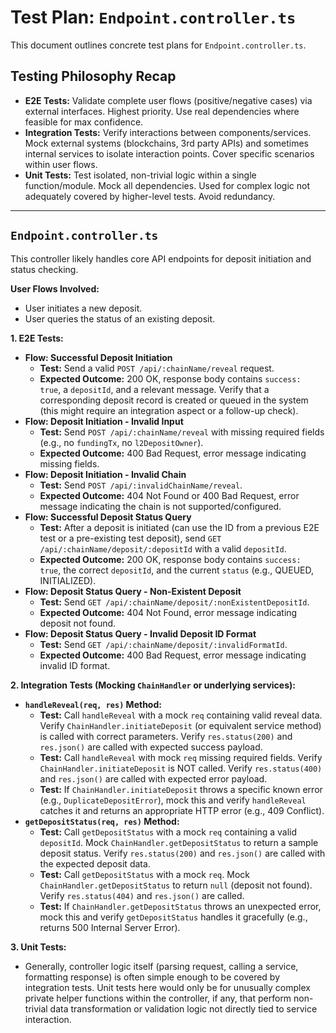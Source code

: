 # Test Plan: `Endpoint.controller.ts`

This document outlines concrete test plans for `Endpoint.controller.ts`.

## Testing Philosophy Recap

- **E2E Tests:** Validate complete user flows (positive/negative cases) via external interfaces. Highest priority. Use real dependencies where feasible for max confidence.
- **Integration Tests:** Verify interactions between components/services. Mock external systems (blockchains, 3rd party APIs) and sometimes internal services to isolate interaction points. Cover specific scenarios within user flows.
- **Unit Tests:** Test isolated, non-trivial logic within a single function/module. Mock all dependencies. Used for complex logic not adequately covered by higher-level tests. Avoid redundancy.

---

## `Endpoint.controller.ts`

This controller likely handles core API endpoints for deposit initiation and status checking.

**User Flows Involved:**

- User initiates a new deposit.
- User queries the status of an existing deposit.

**1. E2E Tests:**

- **Flow: Successful Deposit Initiation**
  - **Test:** Send a valid `POST /api/:chainName/reveal` request.
  - **Expected Outcome:** 200 OK, response body contains `success: true`, a `depositId`, and a relevant message. Verify that a corresponding deposit record is created or queued in the system (this might require an integration aspect or a follow-up check).
- **Flow: Deposit Initiation - Invalid Input**
  - **Test:** Send `POST /api/:chainName/reveal` with missing required fields (e.g., no `fundingTx`, no `l2DepositOwner`).
  - **Expected Outcome:** 400 Bad Request, error message indicating missing fields.
- **Flow: Deposit Initiation - Invalid Chain**
  - **Test:** Send `POST /api/:invalidChainName/reveal`.
  - **Expected Outcome:** 404 Not Found or 400 Bad Request, error message indicating the chain is not supported/configured.
- **Flow: Successful Deposit Status Query**
  - **Test:** After a deposit is initiated (can use the ID from a previous E2E test or a pre-existing test deposit), send `GET /api/:chainName/deposit/:depositId` with a valid `depositId`.
  - **Expected Outcome:** 200 OK, response body contains `success: true`, the correct `depositId`, and the current `status` (e.g., QUEUED, INITIALIZED).
- **Flow: Deposit Status Query - Non-Existent Deposit**
  - **Test:** Send `GET /api/:chainName/deposit/:nonExistentDepositId`.
  - **Expected Outcome:** 404 Not Found, error message indicating deposit not found.
- **Flow: Deposit Status Query - Invalid Deposit ID Format**
  - **Test:** Send `GET /api/:chainName/deposit/:invalidFormatId`.
  - **Expected Outcome:** 400 Bad Request, error message indicating invalid ID format.

**2. Integration Tests (Mocking `ChainHandler` or underlying services):**

- **`handleReveal(req, res)` Method:**
  - **Test:** Call `handleReveal` with a mock `req` containing valid reveal data. Verify `ChainHandler.initiateDeposit` (or equivalent service method) is called with correct parameters. Verify `res.status(200)` and `res.json()` are called with expected success payload.
  - **Test:** Call `handleReveal` with mock `req` missing required fields. Verify `ChainHandler.initiateDeposit` is NOT called. Verify `res.status(400)` and `res.json()` are called with expected error payload.
  - **Test:** If `ChainHandler.initiateDeposit` throws a specific known error (e.g., `DuplicateDepositError`), mock this and verify `handleReveal` catches it and returns an appropriate HTTP error (e.g., 409 Conflict).
- **`getDepositStatus(req, res)` Method:**
  - **Test:** Call `getDepositStatus` with a mock `req` containing a valid `depositId`. Mock `ChainHandler.getDepositStatus` to return a sample deposit status. Verify `res.status(200)` and `res.json()` are called with the expected deposit data.
  - **Test:** Call `getDepositStatus` with a mock `req`. Mock `ChainHandler.getDepositStatus` to return `null` (deposit not found). Verify `res.status(404)` and `res.json()` are called.
  - **Test:** If `ChainHandler.getDepositStatus` throws an unexpected error, mock this and verify `getDepositStatus` handles it gracefully (e.g., returns 500 Internal Server Error).

**3. Unit Tests:**

- Generally, controller logic itself (parsing request, calling a service, formatting response) is often simple enough to be covered by integration tests. Unit tests here would only be for unusually complex private helper functions within the controller, if any, that perform non-trivial data transformation or validation logic not directly tied to service interaction.
